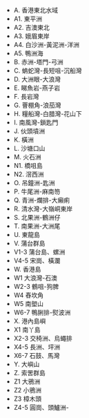- A. 香港東北水域
- A1. 東平洲
- A2. 吉澳東北
- A3. 娥眉東岸
- A4. 白沙洲-黃泥洲-洋洲
- A5. 鴨洲海
- B. 赤洲-塔門-弓洲
- C. 蚺蛇灣-長短咀-沉船灣
- D. 大洲眼-大浪灣
- E. 睇魚岩-燕子岩
- F. 長岩灣
- G. 罾棚角-浪茄灣
- H. 糧船灣-白腊灣-花山下
- I. 南風灣-鎖匙門
- J. 伙頭墳洲
- K. 橫洲
- L. 沙塘口山
- M. 火石洲
- N1. 橋咀島
- N2. 滘西洲
- O. 吊鐘洲-匙洲
- P. 牛尾洲-麻南笏
- Q. 青洲-爛排-大癩痢
- R. 清水灣-大嶺峒東岸
- S. 北果洲-鶴洲仔
- T. 南果洲-大洲尾
- U. 東龍島
- V. 蒲台群島
- V1-3 蒲台島、螺洲
- V4-5 宋崗、橫瀾
- W. 香港島
- W1 大浪灣-石澳
- W2-3 鶴咀-狗脾
- W4 舂坎角
- W5 南塱山
- W6-7 鴨脷排-熨波洲
- X. 港內島嶼
- X1 南丫島
- X2-3 交椅洲、烏蠅排
- X4-5 長洲、坪洲
- X6-7 石鼓、馬灣
- Y. 大嶼山
- Z. 索罟群島
- Z1 大鴉洲
- Z2 小鴉洲
- Z3 樟木頭
- Z4-5 圓崗、頭鱸洲- 
